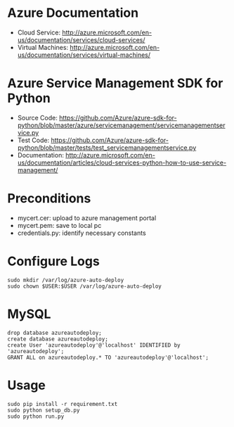 # Azure Documentation

- Cloud Service: http://azure.microsoft.com/en-us/documentation/services/cloud-services/
- Virtual Machines: http://azure.microsoft.com/en-us/documentation/services/virtual-machines/

# Azure Service Management SDK for Python

- Source Code: https://github.com/Azure/azure-sdk-for-python/blob/master/azure/servicemanagement/servicemanagementservice.py
- Test Code: https://github.com/Azure/azure-sdk-for-python/blob/master/tests/test_servicemanagementservice.py
- Documentation: http://azure.microsoft.com/en-us/documentation/articles/cloud-services-python-how-to-use-service-management/

# Preconditions
- mycert.cer: upload to azure management portal
- mycert.pem: save to local pc
- credentials.py: identify necessary constants

# Configure Logs

```
sudo mkdir /var/log/azure-auto-deploy
sudo chown $USER:$USER /var/log/azure-auto-deploy
```

# MySQL

```
drop database azureautodeploy;
create database azureautodeploy;
create User 'azureautodeploy'@'localhost' IDENTIFIED by 'azureautodeploy';
GRANT ALL on azureautodeploy.* TO 'azureautodeploy'@'localhost';
```


# Usage

```
sudo pip install -r requirement.txt
sudo python setup_db.py
sudo python run.py
```
